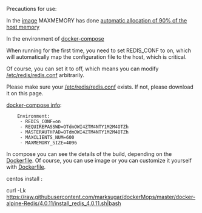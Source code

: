 Precautions for use:

In the [image](https://hub.docker.com/r/marksugar/redis/tags/) MAXMEMORY has done [automatic allocation of 90% of the host memory](https://github.com/marksugar/dockerMops/blob/master/docker-alpine-Redis/4.0.11/startup.sh)

In the environment of [docker-compose](https://github.com/marksugar/dockerMops/blob/master/docker-alpine-Redis/4.0.11/docker-compose-redis-4-0-11.yml)

When running for the first time, you need to set REDIS_CONF to on, which will automatically map the configuration file to the host, which is critical.

Of course, you can set it to off, which means you can modify [/etc/redis/redis.conf](https://github.com/marksugar/dockerMops/blob/master/docker-alpine-Redis/4.0.11/4.0.11/redis.conf) arbitrarily.

Please make sure your [/etc/redis/redis.conf](https://github.com/marksugar/dockerMops/blob/master/docker-alpine-Redis/4.0.11/redis.conf) exists. If not, please download it on this page.


[docker-compose info](https://github.com/marksugar/dockerMops/blob/master/docker-alpine-Redis/4.0.11/docker-compose-redis-4-0-11.yml):
```
    Environment:
     - REDIS_CONF=on
     - REQUIREPASSWD=OTdmOWI4ZTM4NTY1M2M4OTZh
     - MASTERAUTHPAD=OTdmOWI4ZTM4NTY1M2M4OTZh
     - MAXCLIENTS_NUM=600
     - MAXMEMORY_SIZE=4096
```

In compose you can see the details of the build, depending on the [Dockerfile](https://github.com/LinuxEA-Mark/docker-alpine-Redis/blob/master/4.0.11/Dockerfile). Of course, you can use image or you can customize it yourself with [Dockerfile](https://github.com/marksugar/dockerMops/blob/master/docker-alpine-Redis/4.0.11/Dockerfile).

centos install :

curl -Lk https://raw.githubusercontent.com/marksugar/dockerMops/master/docker-alpine-Redis/4.0.11/install_redis_4.0.11.sh|bash

